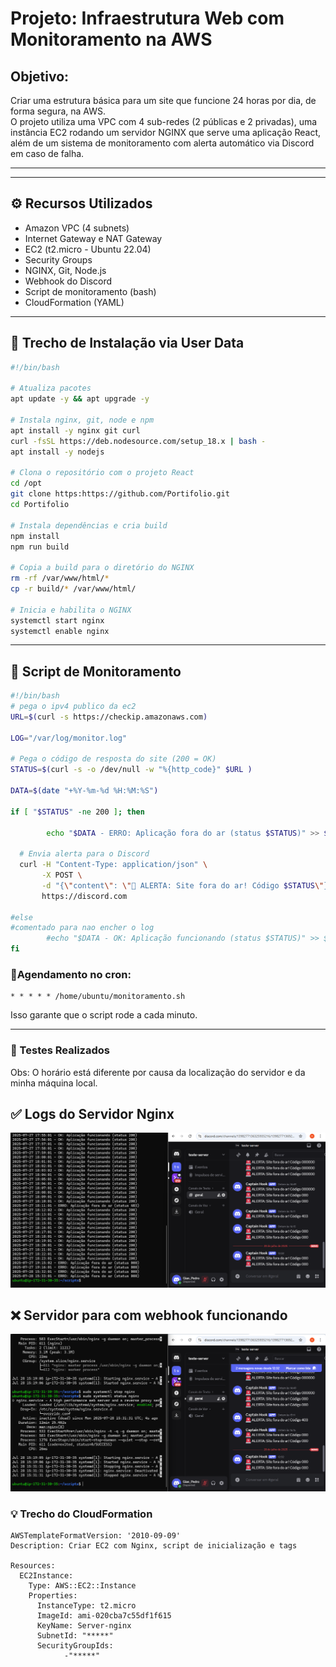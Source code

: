 # Projeto: Infraestrutura Web com Monitoramento na AWS

## Objetivo:

Criar uma estrutura básica para um site que funcione 24 horas por dia, de forma segura, na AWS.  
O projeto utiliza uma VPC com 4 sub-redes (2 públicas e 2 privadas), uma instância EC2 rodando um servidor NGINX que serve uma aplicação React, além de um sistema de monitoramento com alerta automático via Discord em caso de falha.

---
<!--
## 🌐 Diagrama da Arquitetura:
![Teste Monitoramento - Imagem 2](https://raw.githubusercontent.com/gianpedrobc/Sprint-1-/refs/heads/main/Documentos/imginfra.jpg)
-->
---

## ⚙️ Recursos Utilizados

- Amazon VPC (4 subnets)
- Internet Gateway e NAT Gateway
- EC2 (t2.micro - Ubuntu 22.04)
- Security Groups
- NGINX, Git, Node.js
- Webhook do Discord
- Script de monitoramento (bash)
- CloudFormation (YAML)

---

## 🔧 Trecho de Instalação via User Data

```bash
#!/bin/bash

# Atualiza pacotes
apt update -y && apt upgrade -y

# Instala nginx, git, node e npm
apt install -y nginx git curl
curl -fsSL https://deb.nodesource.com/setup_18.x | bash -
apt install -y nodejs

# Clona o repositório com o projeto React
cd /opt
git clone https:https://github.com/Portifolio.git
cd Portifolio 

# Instala dependências e cria build
npm install
npm run build

# Copia a build para o diretório do NGINX
rm -rf /var/www/html/*
cp -r build/* /var/www/html/

# Inicia e habilita o NGINX
systemctl start nginx
systemctl enable nginx

```

---

## 📡 Script de Monitoramento

```bash
#!/bin/bash
# pega o ipv4 publico da ec2 
URL=$(curl -s https://checkip.amazonaws.com)

LOG="/var/log/monitor.log"

# Pega o código de resposta do site (200 = OK)
STATUS=$(curl -s -o /dev/null -w "%{http_code}" $URL )

DATA=$(date "+%Y-%m-%d %H:%M:%S")

if [ "$STATUS" -ne 200 ]; then

        echo "$DATA - ERRO: Aplicação fora do ar (status $STATUS)" >> $LOG

  # Envia alerta para o Discord
  curl -H "Content-Type: application/json" \
       -X POST \
       -d "{\"content\": \"🚨 ALERTA: Site fora do ar! Código $STATUS\"}" \
       https://discord.com

#else
#comentado para nao encher o log 
        #echo "$DATA - OK: Aplicação funcionando (status $STATUS)" >> $LOG
fi
```

### 🔎Agendamento no cron:
```
* * * * * /home/ubuntu/monitoramento.sh
```
Isso garante que o script rode a cada minuto.

---

### 🧪 Testes Realizados
Obs: O horário está diferente por causa da localização do servidor e da minha máquina local.
 ## ✅ Logs do Servidor Nginx 
![Teste Monitoramento - Imagem 2](https://github.com/gianpedrobc/Sprint-1-/raw/e2c1ce3ad46d2de603cccc7161c2498fe62abc91/Documentos/img-test-2.png)

 ## ❌ Servidor para com webhook funcionando 
![Teste Monitoramento - Imagem](https://github.com/gianpedrobc/Sprint-1-/raw/main/Documentos/img-test.png)

### 💡 Trecho do CloudFormation
```
AWSTemplateFormatVersion: '2010-09-09'
Description: Criar EC2 com Nginx, script de inicialização e tags

Resources:
  EC2Instance:
    Type: AWS::EC2::Instance
    Properties:
      InstanceType: t2.micro
      ImageId: ami-020cba7c55df1f615
      KeyName: Server-nginx
      SubnetId: "*****"
      SecurityGroupIds:
        	-"*****"
```


